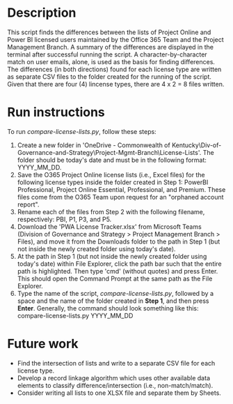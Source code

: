 # Description
This script finds the differences between the lists of Project Online and Power BI licensed users maintained by the Office 365 Team and the Project Management Branch. A summary of the differences are displayed in the terminal after successful running the script. A character-by-character match on user emails, alone, is used as the basis for finding differences. The differences (in both directions) found for each license type are written as separate CSV files to the folder created for the running of the script. Given that there are four (4) lincense types, there are 4 x 2 = 8 files written.

# Run instructions
To run *compare-license-lists.py*, follow these steps:
1. Create a new folder in 'OneDrive - Commonwealth of Kentucky\Div-of-Governance-and-Strategy\Project-Mgmt-Branch\License-Lists\'. The folder should be today's date and must be in the following format: YYYY_MM_DD.
2. Save the O365 Project Online license lists (i.e., Excel files) for the following license types inside the folder created in Step 1: PowerBI Professional, Project Online Essential, Professional, and Premium. These files come from the O365 Team upon request for an "orphaned account report".
3. Rename each of the files from Step 2 with the following filename, respectively: PBI, P1, P3, and P5.
4. Download the 'PWA License Tracker.xlsx' from Microsoft Teams (Division of Governance and Strategy > Project Management Branch > Files), and move it from the Downloads folder to the path in Step 1 (but not inside the newly created folder using today's date).
5. At the path in Step 1 (but not inside the newly created folder using today's date) within File Explorer, click the path bar such that the entire path is highlighted. Then type 'cmd' (without quotes) and press Enter. This should open the Command Prompt at the same path as the File Explorer.
6. Type the name of the script, *compare-license-lists.py*, followed by a space and the name of the folder created in **Step 1**, and then press **Enter**. Generally, the command should look something like this: compare-license-lists.py YYYY_MM_DD

# Future work
* Find the intersection of lists and write to a separate CSV file for each license type.
* Develop a record linkage algorithm which uses other available data elements to classify difference/intersection (i.e., non-match/match).
* Consider writing all lists to one XLSX file and separate them by Sheets.